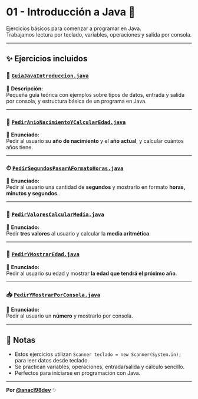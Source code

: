 # 01 - Introducción a Java 📘

Ejercicios básicos para comenzar a programar en Java.  
Trabajamos lectura por teclado, variables, operaciones y salida por consola.

---

## ✨ Ejercicios incluidos

### 📄 [`GuiaJavaIntroduccion.java`](GuiaJavaIntroduccion.java)
🧾 **Descripción:**  
Pequeña guía teórica con ejemplos sobre tipos de datos, entrada y salida por consola, y estructura básica de un programa en Java.

---

### 🧓 [`PedirAnioNacimientoYCalcularEdad.java`](PedirAnioNacimientoYCalcularEdad.java)
📌 **Enunciado:**  
Pedir al usuario su **año de nacimiento** y el **año actual**, y calcular cuántos años tiene.

---

### ⏱ [`PedirSegundosPasarAFormatoHoras.java`](PedirSegundosPasarAFormatoHoras.java)
📌 **Enunciado:**  
Pedir al usuario una cantidad de **segundos** y mostrarlo en formato **horas, minutos y segundos**.

---

### 🧮 [`PedirValoresCalcularMedia.java`](PedirValoresCalcularMedia.java)
📌 **Enunciado:**  
Pedir **tres valores** al usuario y calcular la **media aritmética**.

---

### 👶 [`PedirYMostrarEdad.java`](PedirYMostrarEdad.java)
📌 **Enunciado:**  
Pedir al usuario su edad y mostrar **la edad que tendrá el próximo año**.

---

### 📥 [`PedirYMostrarPorConsola.java`](PedirYMostrarPorConsola.java)
📌 **Enunciado:**  
Pedir al usuario un **número** y mostrarlo por consola.

---

## 🧠 Notas

- Estos ejercicios utilizan `Scanner teclado = new Scanner(System.in);` para leer datos desde teclado.
- Se practican variables, operaciones, entrada/salida y cálculo sencillo.
- Perfectos para iniciarse en programación con Java.

---

**Por [@anacl98dev](https://github.com/anacl98dev)** ✨
